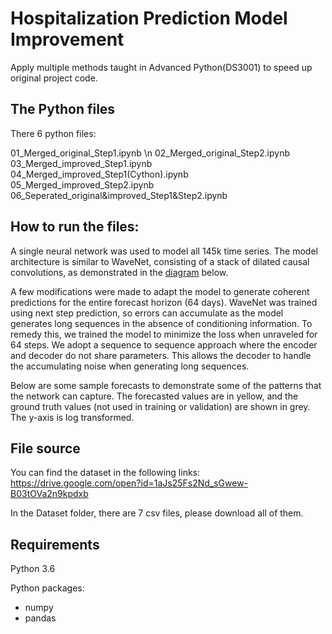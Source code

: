 # Hospitalization Prediction Model Improvement
Apply multiple methods taught in Advanced Python(DS3001) to speed up original project code.

## The Python files
There 6 python files:

01_Merged_original_Step1.ipynb \n
02_Merged_original_Step2.ipynb
03_Merged_improved_Step1.ipynb
04_Merged_improved_Step1(Cython).ipynb
05_Merged_improved_Step2.ipynb
06_Seperated_original&improved_Step1&Step2.ipynb

## How to run the files:
A single neural network was used to model all 145k time series.  The model architecture is similar to WaveNet, consisting of a stack of dilated causal convolutions, as demonstrated in the [diagram](https://deepmind.com/blog/wavenet-generative-model-raw-audio/) below.


A few modifications were made to adapt the model to generate coherent predictions for the entire forecast horizon (64 days).  WaveNet was trained using next step prediction, so errors can accumulate as the model generates long sequences in the absence of conditioning information. To remedy this, we trained the model to minimize the loss when unraveled for 64 steps.  We adopt a sequence to sequence approach where the encoder and decoder do not share parameters.  This allows the decoder to handle the accumulating noise when generating long sequences.


Below are some sample forecasts to demonstrate some of the patterns that the network can capture.  The forecasted values are in yellow, and the ground truth values (not used in training or validation) are shown in grey.  The y-axis is log transformed.


## File source
You can find the dataset in the following links:
https://drive.google.com/open?id=1aJs25Fs2Nd_sGwew-B03tOVa2n9kpdxb

In the Dataset folder, there are 7 csv files, please download all of them.

## Requirements
Python 3.6

Python packages:
  - numpy
  - pandas
